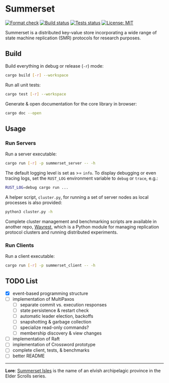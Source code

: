 # Summerset

[![Format check](https://github.com/josehu07/summerset/actions/workflows/format.yml/badge.svg)](https://github.com/josehu07/summerset/actions?query=josehu07%3Aformat)
[![Build status](https://github.com/josehu07/summerset/actions/workflows/build.yml/badge.svg)](https://github.com/josehu07/summerset/actions?query=josehu07%3Abuild)
[![Tests status](https://github.com/josehu07/summerset/actions/workflows/tests.yml/badge.svg)](https://github.com/josehu07/summerset/actions?query=josehu07%3Atests)
[![License: MIT](https://img.shields.io/badge/License-MIT-blue.svg)](https://opensource.org/licenses/MIT)

Summerset is a distributed key-value store incorporating a wide range of state machine replication (SMR) protocols for research purposes.

## Build

Build everything in debug or release (`-r`) mode:

```bash
cargo build [-r] --workspace
```

Run all unit tests:

```bash
cargo test [-r] --workspace
```

Generate & open documentation for the core library in browser:

```bash
cargo doc --open
```

## Usage

### Run Servers

Run a server executable:

```bash
cargo run [-r] -p summerset_server -- -h
```

The default logging level is set as >= `info`. To display debugging or even tracing logs, set the `RUST_LOG` environment variable to `debug` or `trace`, e.g.:

```bash
RUST_LOG=debug cargo run ...
```

A helper script, `cluster.py`, for running a set of server nodes as local processes is also provided:

```bash
python3 cluster.py -h
```

Complete cluster management and benchmarking scripts are available in another repo, [Wayrest](https://github.com/josehu07/wayrest), which is a Python module for managing replication protocol clusters and running distributed experiments.

### Run Clients

Run a client executable:

```bash
cargo run [-r] -p summerset_client -- -h
```

## TODO List

- [x] event-based programming structure
- [ ] implementation of MultiPaxos
  - [ ] separate commit vs. execution responses
  - [ ] state persistence & restart check
  - [ ] automatic leader election, backoffs
  - [ ] snapshotting & garbage collection
  - [ ] specialize read-only commands?
  - [ ] membership discovery & view changes
- [ ] implementation of Raft
- [ ] implementation of Crossword prototype
- [ ] complete client, tests, & benchmarks
- [ ] better README

---

**Lore**: [Summerset Isles](https://en.uesp.net/wiki/Online:Summerset) is the name of an elvish archipelagic province in the Elder Scrolls series.
